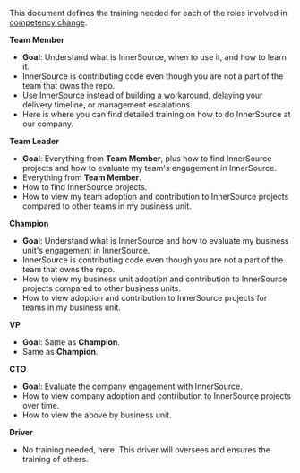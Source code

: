 This document defines the training needed for each of the roles involved in [competency change].

**Team Member**

* **Goal**: Understand what is InnerSource, when to use it, and how to learn it.
* InnerSource is contributing code even though you are not a part of the team that owns the repo.
* Use InnerSource instead of building a workaround, delaying your delivery timeline, or management escalations.
* Here is where you can find detailed training on how to do InnerSource at our company.

**Team Leader**

* **Goal**: Everything from **Team Member**, plus how to find InnerSource projects and how to evaluate my team's engagement in InnerSource.
* Everything from **Team Member**.
* How to find InnerSource projects.
* How to view my team adoption and contribution to InnerSource projects compared to other teams in my business unit.

**Champion**

* **Goal**: Understand what is InnerSource and how to evaluate my business unit's engagement in InnerSource.
* InnerSource is contributing code even though you are not a part of the team that owns the repo.
* How to view my business unit adoption and contribution to InnerSource projects compared to other business units.
* How to view adoption and contribution to InnerSource projects for teams in my business unit.

**VP**

* **Goal**: Same as **Champion**.
* Same as **Champion**.

**CTO**

* **Goal**: Evaluate the company engagement with InnerSource.
* How to view company adoption and contribution to InnerSource projects over time.
* How to view the above by business unit.

**Driver**

* No training needed, here.
This driver will oversees and ensures the training of others.

[competency change]: ./competency-change.md
